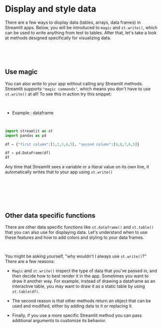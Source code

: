# Display and style data

There are a few ways to display data (tables, arrays, data frames) in Streamlit apps. Below, you will be introduced to `magic` and `st.write()`, which can be used to write anything from text to tables. After that, let's take a look at methods designed specifically for visualizing data.

&nbsp;

&nbsp;

## Use magic

You can also write to your app without calling any Streamlit methods. Streamlit supports `"magic commands"`, which means you don't have to use `st.write()` at all! To see this in action try this snippet:

&nbsp;

* Example : dataframe

&nbsp;

```py
import streamlit as st
import pandas as pd

df = {"first column":[1,2,3,4,5], "second column":[9,8,7,6,5]}

df = pd.DataFrame(df)
df 
```

Any time that Streamlit sees a variable or a literal value on its own line, it automatically writes that to your app using `st.write()`

&nbsp;

&nbsp;

&nbsp;

## Other data specific functions

There are other data specific functions like `st.dataframe()` and `st.table()` that you can also use for displaying data. Let's understand when to use these features and how to add colors and styling to your data frames.

&nbsp;

You might be asking yourself, "why wouldn't I always use `st.write()`?" There are a few reasons:

* `Magic` and `st.write()` inspect the type of data that you've passed in, and then decide how to best render it in the app. Sometimes you want to draw it another way. For example, instead of drawing a dataframe as an interactive table, you may want to draw it as a static table by using `st.table(df)`.

* The second reason is that other methods return an object that can be used and modified, either by adding data to it or replacing it.

* Finally, if you use a more specific Streamlit method you can pass additional arguments to customize its behavior.

&nbsp;
